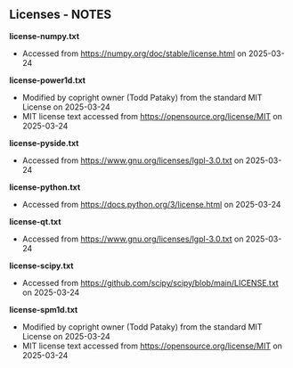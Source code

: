 ## Licenses - NOTES



**license-numpy.txt**

- Accessed from https://numpy.org/doc/stable/license.html on 2025-03-24



**license-power1d.txt**

- Modified by copright owner (Todd Pataky) from the standard MIT License on 2025-03-24
- MIT license text accessed from https://opensource.org/license/MIT on 2025-03-24



**license-pyside.txt**

- Accessed from https://www.gnu.org/licenses/lgpl-3.0.txt on 2025-03-24

  

**license-python.txt**

- Accessed from https://docs.python.org/3/license.html on 2025-03-24



**license-qt.txt**

- Accessed from https://www.gnu.org/licenses/lgpl-3.0.txt on 2025-03-24



**license-scipy.txt**

- Accessed from https://github.com/scipy/scipy/blob/main/LICENSE.txt on 2025-03-24



**license-spm1d.txt**

- Modified by copright owner (Todd Pataky) from the standard MIT License on 2025-03-24
- MIT license text accessed from https://opensource.org/license/MIT on 2025-03-24